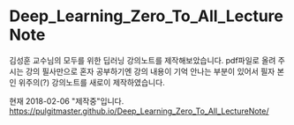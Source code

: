 # Deep_Learning_Zero_To_All_LectureNote
김성훈 교수님의 모두를 위한 딥러닝 강의노트를 제작해보았습니다.
pdf파일로 올려 주시는 강의 필사만으로 혼자 공부하기엔 강의 내용이 기억 안나는 부분이 있어서 필자 본인 위주의(?) 강의노트를 새로이 제작하였습니다.

현재 2018-02-06 "제작중"입니다.
https://pulgitmaster.github.io/Deep_Learning_Zero_To_All_LectureNote/